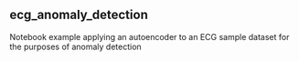 ## ecg_anomaly_detection
Notebook example applying an autoencoder to an ECG sample dataset for the purposes of anomaly detection
